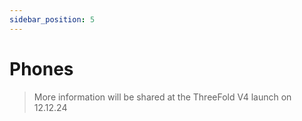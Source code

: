```yaml
---
sidebar_position: 5
---
```


# Phones

> More information will be shared at the ThreeFold V4 launch on 12.12.24